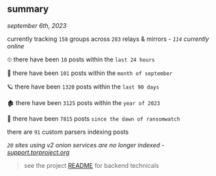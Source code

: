 
## summary
_september 6th, 2023_

currently tracking `158` groups across `283` relays & mirrors - _`114` currently online_

⏲ there have been `18` posts within the `last 24 hours`

🦈 there have been `101` posts within the `month of september`

🪐 there have been `1320` posts within the `last 90 days`

🏚 there have been `3125` posts within the `year of 2023`

🦕 there have been `7815` posts `since the dawn of ransomwatch`

there are `91` custom parsers indexing posts

_`20` sites using v2 onion services are no longer indexed - [support.torproject.org](https://support.torproject.org/onionservices/v2-deprecation/)_

> see the project [README](https://github.com/joshhighet/ransomwatch#ransomwatch--) for backend technicals
